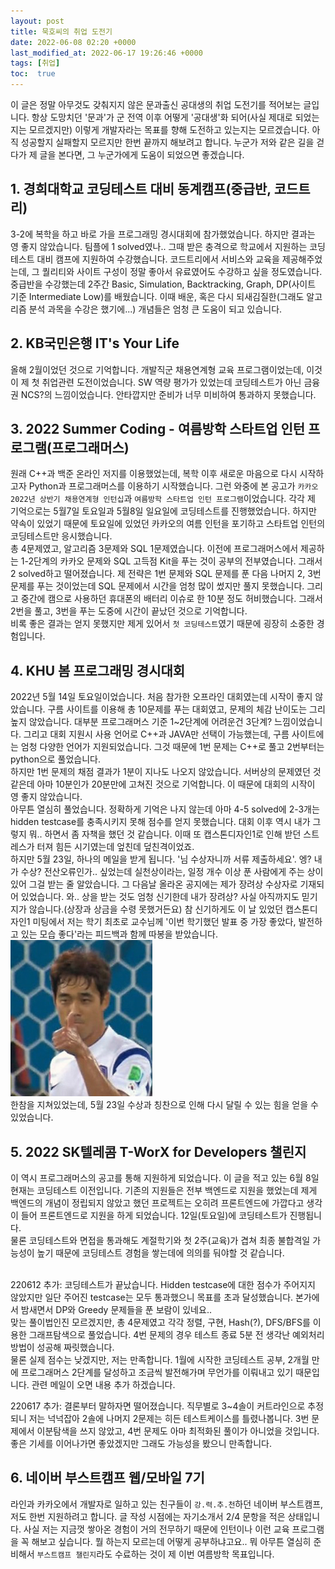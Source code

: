 ```yaml
---
layout: post
title: 묵호씨의 취업 도전기
date: 2022-06-08 02:20 +0000
last_modified_at: 2022-06-17 19:26:46 +0000
tags: [취업]
toc:  true
---
```


이 글은 정말 아무것도 갖춰지지 않은 문과출신 공대생의 취업 도전기를 적어보는 글입니다. 항상 도망치던 '문과'가 군 전역 이후 어떻게 '공대생'화 되어(사실 제대로 되었는지는 모르겠지만) 이렇게 개발자라는 목표를 향해 도전하고 있는지는 모르겠습니다. 아직 성공할지 실패할지 모르지만 한번 끝까지 해보려고 합니다. 누군가 저와 같은 길을 걷다가 제 글을 본다면, 그 누군가에게 도움이 되었으면 좋겠습니다.<br>

## 1. 경희대학교 코딩테스트 대비 동계캠프(중급반, 코드트리)<br>
3-2에 복학을 하고 바로 가을 프로그래밍 경시대회에 참가했었습니다. 하지만 결과는 영 좋지 않았습니다. 팀플에 1 solved였나.. 그때 받은 충격으로 학교에서 지원하는 코딩테스트 대비 캠프에 지원하여 수강했습니다. 코드트리에서 서비스와 교육을 제공해주었는데, 그 퀄리티와 사이트 구성이 정말 좋아서 유료였어도 수강하고 싶을 정도였습니다.<br>
중급반을 수강했는데 2주간 Basic, Simulation, Backtracking, Graph, DP(사이트 기준 Intermediate Low)를 배웠습니다. 이때 배운, 혹은 다시 되새김질한(그래도 알고리즘 분석 과목을 수강은 했기에...) 개념들은 엄청 큰 도움이 되고 있습니다.<br>

## 2. KB국민은행 IT's Your Life<br>
올해 2월이었던 것으로 기억합니다. 개발직군 채용연계형 교육 프로그램이었는데, 이것이 제 첫 취업관련 도전이었습니다. SW 역량 평가가 있었는데 코딩테스트가 아닌 금융권 NCS?의 느낌이었습니다. 안타깝지만 준비가 너무 미비하여 통과하지 못했습니다.<br>

## 3. 2022 Summer Coding - 여름방학 스타트업 인턴 프로그램(프로그래머스)<br>
원래 C++과 백준 온라인 저지를 이용했었는데, 복학 이후 새로운 마음으로 다시 시작하고자 Python과 프로그래머스를 이용하기 시작했습니다. 그런 와중에 본 공고가 ``카카오 2022년 상반기 채용연계형 인턴십``과 ``여름방학 스타트업 인턴 프로그램``이었습니다. 각각 제 기억으로는 5월7일 토요일과 5월8일 일요일에 코딩테스트를 진행했었습니다. 하지만 약속이 있었기 때문에 토요일에 있었던 카카오의 여름 인턴을 포기하고 스타트업 인턴의 코딩테스트만 응시했습니다.<br>
총 4문제였고, 알고리즘 3문제와 SQL 1문제였습니다. 이전에 프로그래머스에서 제공하는 1-2단계의 카카오 문제와 SQL 고득점 Kit을 푸는 것이 공부의 전부였습니다. 그래서 2 solved하고 떨어졌습니다. 제 전략은 1번 문제와 SQL 문제를 푼 다음 나머지 2, 3번 문제를 푸는 것이었는데 SQL 문제에서 시간을 엄청 많이 썼지만 풀지 못했습니다. 그리고 중간에 캠으로 사용하던 휴대폰의 배터리 이슈로 한 10분 정도 허비했습니다. 그래서 2번을 풀고, 3번을 푸는 도중에 시간이 끝났던 것으로 기억합니다.<br>
비록 좋은 결과는 얻지 못했지만 제게 있어서 ``첫 코딩테스트``였기 때문에 굉장히 소중한 경험입니다.<br>

## 4. KHU 봄 프로그래밍 경시대회<br>
2022년 5월 14일 토요일이었습니다. 처음 참가한 오프라인 대회였는데 시작이 좋지 않았습니다. 구름 사이트를 이용해 총 10문제를 푸는 대회였고, 문제의 체감 난이도는 그리 높지 않았습니다. 대부분 프로그래머스 기준 1~2단계에 어려운건 3단계? 느낌이었습니다. 그리고 대회 지원시 사용 언어로 C++과 JAVA만 선택이 가능했는데, 구름 사이트에는 엄청 다양한 언어가 지원되었습니다. 그것 때문에 1번 문제는 C++로 풀고 2번부터는 python으로 풀었습니다.<br>
하지만 1번 문제의 채점 결과가 1분이 지나도 나오지 않았습니다. 서버상의 문제였던 것 같은데 아마 10분인가 20분만에 고쳐진 것으로 기억합니다. 이 때문에 대회의 시작이 영 좋지 않았습니다.<br>
아무튼 열심히 풀었습니다. 정확하게 기억은 나지 않는데 아마 4-5 solved에 2-3개는 hidden testcase를 충족시키지 못해 점수를 얻지 못했습니다. 대회 이후 역시 내가 그렇지 뭐.. 하면서 좀 자책을 했던 것 같습니다. 이때 또 캡스톤디자인1로 인해 받던 스트레스가 터져 힘든 시기였는데 엎친데 덮친격이었죠.<br>
하지만 5월 23일, 하나의 메일을 받게 됩니다. '님 수상자니까 서류 제출하세요'. 엥? 내가 수상? 전산오류인가.. 싶었는데 실천상이라는, 일정 개수 이상 푼 사람에게 주는 상이 있어 그걸 받는 줄 알았습니다. 그 다음날 올라온 공지에는 제가 장려상 수상자로 기재되어 있었습니다. 와.. 상을 받는 것도 엄청 신기한데 내가 장려상? 사실 아직까지도 믿기지가 않습니다.(상장과 상금을 수령 못했거든요) 참 신기하게도 이 날 있었던 캡스톤디자인1 미팅에서 저는 학기 최초로 교수님께 '이번 학기했던 발표 중 가장 좋았다, 발전하고 있는 모습 좋다'라는 피드백과 함께 따봉을 받았습니다.<br>
![겹경사](/assets/img/주멘.jpg)<br>
한참을 지쳐있었는데, 5월 23일 수상과 칭찬으로 인해 다시 달릴 수 있는 힘을 얻을 수 있었습니다.<br>

## 5. 2022 SK텔레콤 T-WorX for Developers 챌린지<br>
이 역시 프로그래머스의 공고를 통해 지원하게 되었습니다. 이 글을 적고 있는 6월 8일 현재는 코딩테스트 이전입니다. 기존의 지원들은 전부 백엔드로 지원을 했었는데 제게 백엔드의 개념이 정립되지 않았고 했던 프로젝트는 오히려 프론트엔드에 가깝다고 생각이 들어 프론트엔드로 지원을 하게 되었습니다. 12일(토요일)에 코딩테스트가 진행됩니다.<br>
물론 코딩테스트와 면접을 통과해도 계절학기와 첫 2주(교육)가 겹쳐 최종 불합격일 가능성이 높기 때문에 코딩테스트 경험을 쌓는데에 의의를 둬야할 것 같습니다.<br><br>

220612 추가: 코딩테스트가 끝났습니다. Hidden testcase에 대한 점수가 주어지지 않았지만 일단 주어진 testcase는 모두 통과했으니 목표를 초과 달성했습니다. 본가에서 밤새면서 DP와 Greedy 문제들을 푼 보람이 있네요..<br>
맞는 풀이법인진 모르겠지만, 총 4문제였고 각각 정렬, 구현, Hash(?), DFS/BFS를 이용한 그래프탐색으로 풀었습니다. 4번 문제의 경우 테스트 종료 5분 전 생각난 예외처리 방법이 성공해 짜릿했습니다.<br>
물론 실제 점수는 낮겠지만, 저는 만족합니다. 1월에 시작한 코딩테스트 공부, 2개월 만에 프로그래머스 2단계를 달성하고 조금씩 발전해가며 무언가를 이뤄내고 있기 때문입니다. 관련 메일이 오면 내용 추가 하겠습니다.<br>

220617 추가: 결론부터 말하자면 떨어졌습니다. 직무별로 3~4솔이 커트라인으로 추정되니 저는 넉넉잡아 2솔에 나머지 2문제는 히든 테스트케이스를 틀렸나봅니다. 3번 문제에서 이분탐색을 쓰지 않았고, 4번 문제도 아마 최적화된 풀이가 아니었을 것입니다. 좋은 기세를 이어나가면 좋았겠지만 그래도 가능성을 봤으니 만족합니다.<br>

## 6. 네이버 부스트캠프 웹/모바일 7기<br>
라인과 카카오에서 개발자로 일하고 있는 친구들이 ``강.력.추.천``하던 네이버 부스트캠프, 저도 한번 지원하려고 합니다. 글 작성 시점에는 자기소개서 2/4 문항을 적은 상태입니다. 사실 저는 지금껏 쌓아온 경험이 거의 전무하기 때문에 인턴이나 이런 교육 프로그램을 꼭 해보고 싶습니다. 뭘 하는지 모르는데 어떻게 공부하냐고요.. 뭐 아무튼 열심히 준비해서 ``부스트캠프 챌린지``라도 수료하는 것이 제 이번 여름방학 목표입니다.<br>
